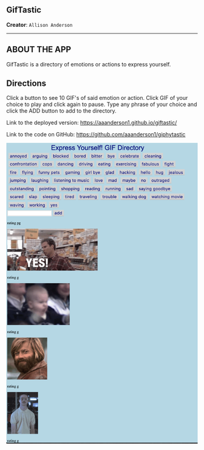 ## GifTastic
**Creator**: `Allison Anderson`
- - -
## ABOUT THE APP
GifTastic is a directory of emotions or actions to express yourself.

## Directions
Click a button to see 10 GIF's of said emotion or action. Click GIF of your choice to play and click again to pause. Type any phrase of your choice and click the ADD button to add to the directory.

Link to the deployed version: https://aaanderson1.github.io/giftastic/

Link to the code on GitHub: https://github.com/aaanderson1/giphytastic

  ![Results](/assets/giftasticscreenshot.png)